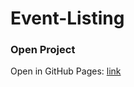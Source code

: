 # Event-Listing
### Open Project
Open in GitHub Pages: [link](https://cliff-jkl.github.io/Event-Listing/)
